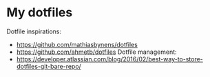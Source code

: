 # My dotfiles
Dotfile inspirations:
* https://github.com/mathiasbynens/dotfiles
* https://github.com/ahmetb/dotfiles
Dotfile management:
* https://developer.atlassian.com/blog/2016/02/best-way-to-store-dotfiles-git-bare-repo/
